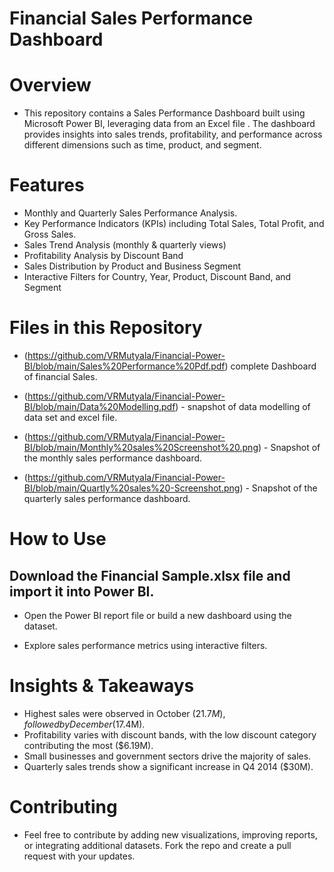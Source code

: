 #  Financial Sales Performance Dashboard

# Overview
- This repository contains a Sales Performance Dashboard built using Microsoft Power BI, leveraging data from an Excel file . The dashboard provides insights into sales trends, profitability, and performance across different dimensions such as time, product, and segment.

# Features
- Monthly and Quarterly Sales Performance Analysis.
- Key Performance Indicators (KPIs) including Total Sales, Total Profit, and Gross Sales.
- Sales Trend Analysis (monthly & quarterly views)
- Profitability Analysis by Discount Band
- Sales Distribution by Product and Business Segment
- Interactive Filters for Country, Year, Product, Discount Band, and Segment

# Files in this Repository
- (https://github.com/VRMutyala/Financial-Power-BI/blob/main/Sales%20Performance%20Pdf.pdf) complete Dashboard of financial Sales.
- (https://github.com/VRMutyala/Financial-Power-BI/blob/main/Data%20Modelling.pdf) - snapshot of data modelling of data set and excel file.
- (https://github.com/VRMutyala/Financial-Power-BI/blob/main/Monthly%20sales%20Screenshot%20.png) - Snapshot of the monthly sales performance dashboard.

- (https://github.com/VRMutyala/Financial-Power-BI/blob/main/Quartly%20sales%20-Screenshot.png) - Snapshot of the quarterly sales performance dashboard.

# How to Use
## Download the Financial Sample.xlsx file and import it into Power BI.

- Open the Power BI report file or build a new dashboard using the dataset.

- Explore sales performance metrics using interactive filters.

# Insights & Takeaways
- Highest sales were observed in October ($21.7M), followed by December ($17.4M).
- Profitability varies with discount bands, with the low discount category contributing the most ($6.19M).
- Small businesses and government sectors drive the majority of sales.
- Quarterly sales trends show a significant increase in Q4 2014 ($30M).

# Contributing
- Feel free to contribute by adding new visualizations, improving reports, or integrating additional datasets. Fork the repo and create a pull request with your updates.
